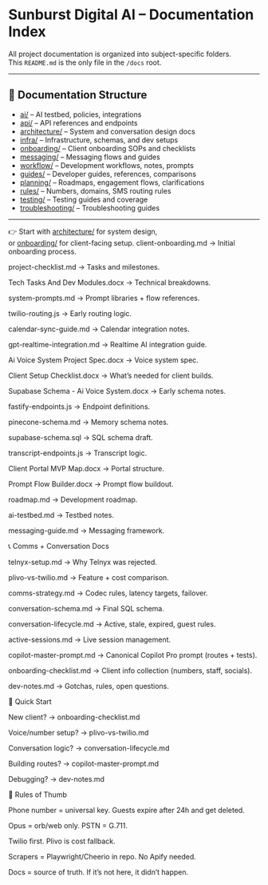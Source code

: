 # Sunburst Digital AI – Documentation Index

All project documentation is organized into subject-specific folders.  
This `README.md` is the only file in the `/docs` root.

---


## 📂 Documentation Structure
- [ai/](ai/) – AI testbed, policies, integrations  
- [api/](api/) – API references and endpoints  
- [architecture/](architecture/) – System and conversation design docs  
- [infra/](infra/) – Infrastructure, schemas, and dev setups  
- [onboarding/](onboarding/) – Client onboarding SOPs and checklists  
- [messaging/](messaging/) – Messaging flows and guides  
- [workflow/](workflow/) – Development workflows, notes, prompts  
- [guides/](guides/) – Developer guides, references, comparisons  
- [planning/](planning/) – Roadmaps, engagement flows, clarifications  
- [rules/](rules/) – Numbers, domains, SMS routing rules  
- [testing/](testing/) – Testing guides and coverage  
- [troubleshooting/](troubleshooting/) – Troubleshooting guides  

---

👉 Start with [architecture/](architecture/) for system design,  
or [onboarding/](onboarding/) for client-facing setup.
client-onboarding.md
 → Initial onboarding process.

project-checklist.md
 → Tasks and milestones.

Tech Tasks And Dev Modules.docx
 → Technical breakdowns.

system-prompts.md
 → Prompt libraries + flow references.

twilio-routing.js
 → Early routing logic.

calendar-sync-guide.md
 → Calendar integration notes.

gpt-realtime-integration.md
 → Realtime AI integration guide.

Ai Voice System Project Spec.docx
 → Voice system spec.

Client Setup Checklist.docx
 → What’s needed for client builds.

Supabase Schema - Ai Voice System.docx
 → Early schema notes.

fastify-endpoints.js
 → Endpoint definitions.

pinecone-schema.md
 → Memory schema notes.

supabase-schema.sql
 → SQL schema draft.

transcript-endpoints.js
 → Transcript logic.

Client Portal MVP Map.docx
 → Portal structure.

Prompt Flow Builder.docx
 → Prompt flow buildout.

roadmap.md
 → Development roadmap.

ai-testbed.md
 → Testbed notes.

messaging-guide.md
 → Messaging framework.

📞 Comms + Conversation Docs

telnyx-setup.md
 → Why Telnyx was rejected.

plivo-vs-twilio.md
 → Feature + cost comparison.

comms-strategy.md
 → Codec rules, latency targets, failover.

conversation-schema.md
 → Final SQL schema.

conversation-lifecycle.md
 → Active, stale, expired, guest rules.

active-sessions.md
 → Live session management.

copilot-master-prompt.md
 → Canonical Copilot Pro prompt (routes + tests).

onboarding-checklist.md
 → Client info collection (numbers, staff, socials).

dev-notes.md
 → Gotchas, rules, open questions.

🚦 Quick Start

New client? → onboarding-checklist.md

Voice/number setup? → plivo-vs-twilio.md

Conversation logic? → conversation-lifecycle.md

Building routes? → copilot-master-prompt.md

Debugging? → dev-notes.md

🔑 Rules of Thumb

Phone number = universal key. Guests expire after 24h and get deleted.

Opus = orb/web only. PSTN = G.711.

Twilio first. Plivo is cost fallback.

Scrapers = Playwright/Cheerio in repo. No Apify needed.

Docs = source of truth. If it’s not here, it didn’t happen.
